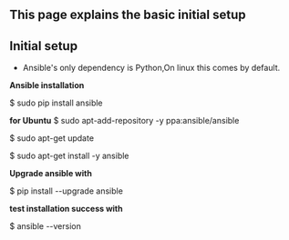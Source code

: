 ## This page explains the basic initial setup

## Initial setup

- Ansible's only dependency is Python,On linux this comes by default.

**Ansible installation**

$ sudo pip install ansible

**for Ubuntu**
$ sudo apt-add-repository -y ppa:ansible/ansible

$ sudo apt-get update

$ sudo apt-get install -y ansible

**Upgrade ansible with**

$ pip install --upgrade ansible

**test installation success with**

$ ansible --version




